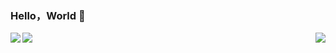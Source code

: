 ### Hello，World 👋
<div>
	<img align="left" src="https://github-readme-stats.vercel.app/api/top-langs/?username=chengkenlee&amp;layout=compact" /> <img align="right" src="https://github-readme-stats.vercel.app/api?username=chengkenlee&show_icons=true&icon_color=CE1D2D&text_color=718096&bg_color=ffffff&hide_title=true" /> 
</div>
<div>
	<img align="left" src="https://github.com/chengkenlee/chengkenlee/assets/53367668/ad67ffde-44a6-4802-b2b7-6981c6e34dd6" onclick="location.href='https://www.credly.com/badges/71675ab2-4807-450c-81e6-1ecccb71a7b1/public_url'" /> 
</div>
